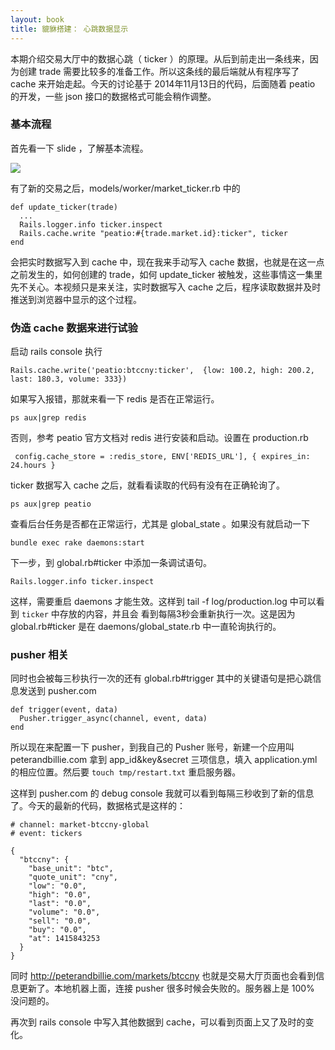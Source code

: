 ```yaml
---
layout: book
title: 貔貅搭建： 心跳数据显示
---
```


本期介绍交易大厅中的数据心跳（ ticker ）的原理。从后到前走出一条线来，因为创建 trade 需要比较多的准备工作。所以这条线的最后端就从有程序写了 cache 来开始走起。今天的讨论基于 2014年11月13日的代码，后面随着 peatio 的开发，一些 json 接口的数据格式可能会稍作调整。

### 基本流程
首先看一下 slide ，了解基本流程。

![](http://happypeter.github.io/bitcoin_basics/img/ticker_flow.png)

有了新的交易之后，models/worker/market_ticker.rb 中的

    def update_ticker(trade)
      ...
      Rails.logger.info ticker.inspect
      Rails.cache.write "peatio:#{trade.market.id}:ticker", ticker
    end

会把实时数据写入到 cache 中，现在我来手动写入 cache 数据，也就是在这一点之前发生的，如何创建的 trade，如何 update_ticker 被触发，这些事情这一集里先不关心。本视频只是来关注，实时数据写入 cache 之后，程序读取数据并及时推送到浏览器中显示的这个过程。

### 伪造 cache 数据来进行试验


<!-- 操作都是在 peterandbillie.com 服务器上进行的。现在我想使用 rails c 这个命令，但是系统报错，没有 rails 这个命令。

解决方法： gem install rails 最后能用了，但是感觉很不对劲，又把 activerecord 那些包又重装了一遍。

肯定有更好的方法，不过暂时这个就不讲了
-->

启动  rails console 执行

    Rails.cache.write('peatio:btccny:ticker',  {low: 100.2, high: 200.2, last: 180.3, volume: 333})

如果写入报错，那就来看一下 redis 是否在正常运行。

    ps aux|grep redis

否则，参考 peatio 官方文档对 redis 进行安装和启动。设置在 production.rb

     config.cache_store = :redis_store, ENV['REDIS_URL'], { expires_in: 24.hours }

ticker 数据写入 cache 之后，就看看读取的代码有没有在正确轮询了。

    ps aux|grep peatio

查看后台任务是否都在正常运行，尤其是 global_state 。如果没有就启动一下

    bundle exec rake daemons:start

下一步，到 global.rb#ticker 中添加一条调试语句。

    Rails.logger.info ticker.inspect

这样，需要重启 daemons 才能生效。这样到 tail -f log/production.log 中可以看到 `ticker` 中存放的内容，并且会
看到每隔3秒会重新执行一次。这是因为 global.rb#ticker 是在 daemons/global_state.rb 中一直轮询执行的。


### pusher 相关

同时也会被每三秒执行一次的还有 global.rb#trigger 其中的关键语句是把心跳信息发送到 pusher.com

    def trigger(event, data)
      Pusher.trigger_async(channel, event, data)
    end

所以现在来配置一下 pusher，到我自己的 Pusher 账号，新建一个应用叫 peterandbillie.com 拿到 app_id&key&secret 三项信息，填入
application.yml 的相应位置。然后要 `touch tmp/restart.txt` 重启服务器。

这样到 pusher.com 的 debug console 我就可以看到每隔三秒收到了新的信息了。今天的最新的代码，数据格式是这样的：

    # channel: market-btccny-global
    # event: tickers

    {
      "btccny": {
        "base_unit": "btc",
        "quote_unit": "cny",
        "low": "0.0",
        "high": "0.0",
        "last": "0.0",
        "volume": "0.0",
        "sell": "0.0",
        "buy": "0.0",
        "at": 1415843253
      }
    }



同时 <http://peterandbillie.com/markets/btccny> 也就是交易大厅页面也会看到信息更新了。本地机器上面，连接 pusher 很多时候会失败的。服务器上是 100% 没问题的。

再次到 rails console 中写入其他数据到 cache，可以看到页面上又了及时的变化。


